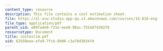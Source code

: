 ```yaml
---
content_type: resource
description: This file contains a cost estimation sheet.
file: https://ol-ocw-studio-app-qa.s3.amazonaws.com/courses/16-810-engineering-design-and-rapid-prototyping-january-iap-2005/62938eeeefa97fcb9b00c3a78d3834fd_costestim.pdf
file_type: application/pdf
parent_uid: e89fade9-721e-eee0-98ac-f554d7439279
resourcetype: Document
title: costestim.pdf
uid: 62938eee-efa9-7fcb-9b00-c3a78d3834fd
---
```

